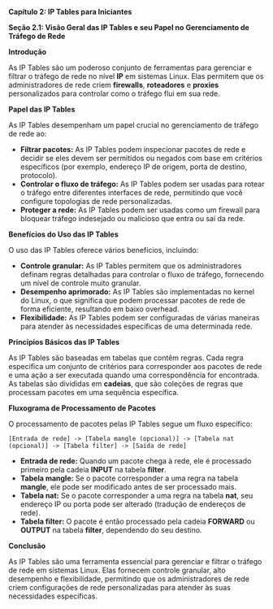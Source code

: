 **Capítulo 2: IP Tables para Iniciantes**

**Seção 2.1: Visão Geral das IP Tables e seu Papel no Gerenciamento de Tráfego de Rede**

**Introdução**

As IP Tables são um poderoso conjunto de ferramentas para gerenciar e filtrar o tráfego de rede no nível **IP** em sistemas Linux. Elas permitem que os administradores de rede criem **firewalls**, **roteadores** e **proxies** personalizados para controlar como o tráfego flui em sua rede.

**Papel das IP Tables**

As IP Tables desempenham um papel crucial no gerenciamento de tráfego de rede ao:

- **Filtrar pacotes:** As IP Tables podem inspecionar pacotes de rede e decidir se eles devem ser permitidos ou negados com base em critérios específicos (por exemplo, endereço IP de origem, porta de destino, protocolo).
- **Controlar o fluxo de tráfego:** As IP Tables podem ser usadas para rotear o tráfego entre diferentes interfaces de rede, permitindo que você configure topologias de rede personalizadas.
- **Proteger a rede:** As IP Tables podem ser usadas como um firewall para bloquear tráfego indesejado ou malicioso que entra ou sai da rede.

**Benefícios do Uso das IP Tables**

O uso das IP Tables oferece vários benefícios, incluindo:

- **Controle granular:** As IP Tables permitem que os administradores definam regras detalhadas para controlar o fluxo de tráfego, fornecendo um nível de controle muito granular.
- **Desempenho aprimorado:** As IP Tables são implementadas no kernel do Linux, o que significa que podem processar pacotes de rede de forma eficiente, resultando em baixo overhead.
- **Flexibilidade:** As IP Tables podem ser configuradas de várias maneiras para atender às necessidades específicas de uma determinada rede.

**Princípios Básicos das IP Tables**

As IP Tables são baseadas em tabelas que contêm regras. Cada regra especifica um conjunto de critérios para corresponder aos pacotes de rede e uma ação a ser executada quando uma correspondência for encontrada. As tabelas são divididas em **cadeias**, que são coleções de regras que processam pacotes em uma sequência específica.

**Fluxograma de Processamento de Pacotes**

O processamento de pacotes pelas IP Tables segue um fluxo específico:

```
[Entrada de rede] -> [Tabela mangle (opcional)] -> [Tabela nat (opcional)] -> [Tabela filter] -> [Saída de rede]
```

* **Entrada de rede:** Quando um pacote chega à rede, ele é processado primeiro pela cadeia **INPUT** na tabela **filter**.
* **Tabela mangle:** Se o pacote corresponder a uma regra na tabela **mangle**, ele pode ser modificado antes de ser processado mais.
* **Tabela nat:** Se o pacote corresponder a uma regra na tabela **nat**, seu endereço IP ou porta pode ser alterado (tradução de endereços de rede).
* **Tabela filter:** O pacote é então processado pela cadeia **FORWARD** ou **OUTPUT** na tabela **filter**, dependendo do seu destino.

**Conclusão**

As IP Tables são uma ferramenta essencial para gerenciar e filtrar o tráfego de rede em sistemas Linux. Elas fornecem controle granular, alto desempenho e flexibilidade, permitindo que os administradores de rede criem configurações de rede personalizadas para atender às suas necessidades específicas.